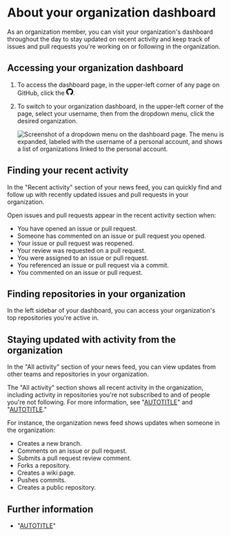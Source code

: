 # About your organization dashboard

As an organization member, you can visit your organization's dashboard throughout the day to stay updated on recent activity and keep track of issues and pull requests you're working on or following in the organization.

## Accessing your organization dashboard

1. To access the dashboard page, in the upper-left corner of any page on GitHub, click the <svg version="1.1" width="16" height="16" viewBox="0 0 16 16" class="octicon octicon-mark-github" aria-label="The github octocat logo" role="img"><path d="M8 0c4.42 0 8 3.58 8 8a8.013 8.013 0 0 1-5.45 7.59c-.4.08-.55-.17-.55-.38 0-.27.01-1.13.01-2.2 0-.75-.25-1.23-.54-1.48 1.78-.2 3.65-.88 3.65-3.95 0-.88-.31-1.59-.82-2.15.08-.2.36-1.02-.08-2.12 0 0-.67-.22-2.2.82-.64-.18-1.32-.27-2-.27-.68 0-1.36.09-2 .27-1.53-1.03-2.2-.82-2.2-.82-.44 1.1-.16 1.92-.08 2.12-.51.56-.82 1.28-.82 2.15 0 3.06 1.86 3.75 3.64 3.95-.23.2-.44.55-.51 1.07-.46.21-1.61.55-2.33-.66-.15-.24-.6-.83-1.23-.82-.67.01-.27.38.01.53.34.19.73.9.82 1.13.16.45.68 1.31 2.69.94 0 .67.01 1.3.01 1.49 0 .21-.15.45-.55.38A7.995 7.995 0 0 1 0 8c0-4.42 3.58-8 8-8Z"></path></svg>.
1. To switch to your organization dashboard, in the upper-left corner of the page, select your username, then from the dropdown menu, click the desired organization.

   ![Screenshot of a dropdown menu on the dashboard page. The menu is expanded, labeled with the username of a personal account, and shows a list of organizations linked to the personal account.](/assets/images/help/dashboard/dashboard-context-switcher.png)

## Finding your recent activity

In the "Recent activity" section of your news feed, you can quickly find and follow up with recently updated issues and pull requests in your organization.

Open issues and pull requests appear in the recent activity section when:
- You have opened an issue or pull request.
- Someone has commented on an issue or pull request you opened.
- Your issue or pull request was reopened.
- Your review was requested on a pull request.
- You were assigned to an issue or pull request.
- You referenced an issue or pull request via a commit.
- You commented on an issue or pull request.

## Finding repositories in your organization

In the left sidebar of your dashboard, you can access your organization's top repositories you're active in.

## Staying updated with activity from the organization

In the "All activity" section of your news feed, you can view updates from other teams and repositories in your organization.

The "All activity" section shows all recent activity in the organization, including activity in repositories you're not subscribed to and of people you're not following. For more information, see "[AUTOTITLE](/account-and-profile/managing-subscriptions-and-notifications-on-github/setting-up-notifications/about-notifications)" and "[AUTOTITLE](/get-started/exploring-projects-on-github/following-people)."

For instance, the organization news feed shows updates when someone in the organization:
- Creates a new branch.
- Comments on an issue or pull request.
- Submits a pull request review comment.
- Forks a repository.
- Creates a wiki page.
- Pushes commits.
- Creates a public repository.

## Further information

- "[AUTOTITLE](/account-and-profile/setting-up-and-managing-your-personal-account-on-github/managing-personal-account-settings/about-your-personal-dashboard)"
